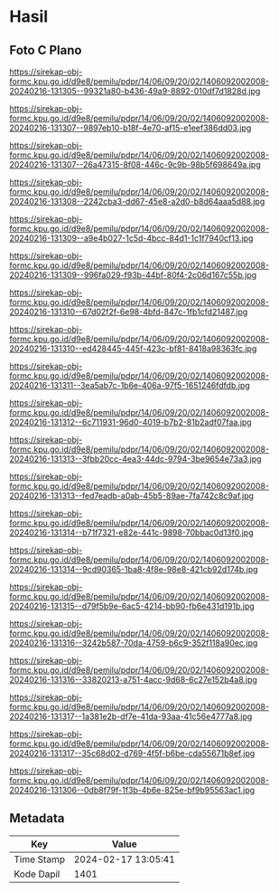 # Hasil

## Foto C Plano

https://sirekap-obj-formc.kpu.go.id/d9e8/pemilu/pdpr/14/06/09/20/02/1406092002008-20240216-131305--99321a80-b436-49a9-8892-010df7d1828d.jpg

https://sirekap-obj-formc.kpu.go.id/d9e8/pemilu/pdpr/14/06/09/20/02/1406092002008-20240216-131307--9897eb10-b18f-4e70-af15-e1eef386dd03.jpg

https://sirekap-obj-formc.kpu.go.id/d9e8/pemilu/pdpr/14/06/09/20/02/1406092002008-20240216-131307--26a47315-8f08-446c-9c9b-98b5f698649a.jpg

https://sirekap-obj-formc.kpu.go.id/d9e8/pemilu/pdpr/14/06/09/20/02/1406092002008-20240216-131308--2242cba3-dd67-45e8-a2d0-b8d64aaa5d88.jpg

https://sirekap-obj-formc.kpu.go.id/d9e8/pemilu/pdpr/14/06/09/20/02/1406092002008-20240216-131309--a9e4b027-1c5d-4bcc-84d1-1c1f7940cf13.jpg

https://sirekap-obj-formc.kpu.go.id/d9e8/pemilu/pdpr/14/06/09/20/02/1406092002008-20240216-131309--996fa029-f93b-44bf-80f4-2c06d167c55b.jpg

https://sirekap-obj-formc.kpu.go.id/d9e8/pemilu/pdpr/14/06/09/20/02/1406092002008-20240216-131310--67d02f2f-6e98-4bfd-847c-1fb1cfd21487.jpg

https://sirekap-obj-formc.kpu.go.id/d9e8/pemilu/pdpr/14/06/09/20/02/1406092002008-20240216-131310--ed428445-445f-423c-bf81-8418a98363fc.jpg

https://sirekap-obj-formc.kpu.go.id/d9e8/pemilu/pdpr/14/06/09/20/02/1406092002008-20240216-131311--3ea5ab7c-1b6e-406a-97f5-1651246fdfdb.jpg

https://sirekap-obj-formc.kpu.go.id/d9e8/pemilu/pdpr/14/06/09/20/02/1406092002008-20240216-131312--6c711931-96d0-4019-b7b2-81b2adf07faa.jpg

https://sirekap-obj-formc.kpu.go.id/d9e8/pemilu/pdpr/14/06/09/20/02/1406092002008-20240216-131313--3fbb20cc-4ea3-44dc-9794-3be9654e73a3.jpg

https://sirekap-obj-formc.kpu.go.id/d9e8/pemilu/pdpr/14/06/09/20/02/1406092002008-20240216-131313--fed7eadb-a0ab-45b5-89ae-7fa742c8c9af.jpg

https://sirekap-obj-formc.kpu.go.id/d9e8/pemilu/pdpr/14/06/09/20/02/1406092002008-20240216-131314--b71f7321-e82e-441c-9898-70bbac0d13f0.jpg

https://sirekap-obj-formc.kpu.go.id/d9e8/pemilu/pdpr/14/06/09/20/02/1406092002008-20240216-131314--9cd90365-1ba8-4f8e-98e8-421cb92d174b.jpg

https://sirekap-obj-formc.kpu.go.id/d9e8/pemilu/pdpr/14/06/09/20/02/1406092002008-20240216-131315--d79f5b9e-6ac5-4214-bb90-fb6e431d191b.jpg

https://sirekap-obj-formc.kpu.go.id/d9e8/pemilu/pdpr/14/06/09/20/02/1406092002008-20240216-131316--3242b587-70da-4759-b6c9-352f118a90ec.jpg

https://sirekap-obj-formc.kpu.go.id/d9e8/pemilu/pdpr/14/06/09/20/02/1406092002008-20240216-131316--33820213-a751-4acc-9d68-6c27e152b4a8.jpg

https://sirekap-obj-formc.kpu.go.id/d9e8/pemilu/pdpr/14/06/09/20/02/1406092002008-20240216-131317--1a381e2b-df7e-41da-93aa-41c56e4777a8.jpg

https://sirekap-obj-formc.kpu.go.id/d9e8/pemilu/pdpr/14/06/09/20/02/1406092002008-20240216-131317--35c68d02-d769-4f5f-b6be-cda55671b8ef.jpg

https://sirekap-obj-formc.kpu.go.id/d9e8/pemilu/pdpr/14/06/09/20/02/1406092002008-20240216-131306--0db8f79f-1f3b-4b6e-825e-bf9b95563ac1.jpg


## Metadata

| Key        | Value               |
| ---------- | ------------------- |
| Time Stamp | 2024-02-17 13:05:41 |
| Kode Dapil | 1401                |



